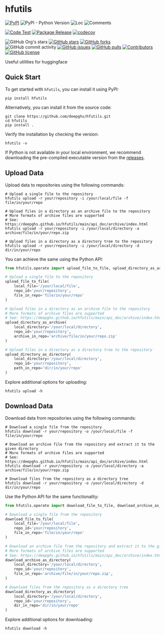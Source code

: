 # hfutils

[![PyPI](https://img.shields.io/pypi/v/hfutils)](https://pypi.org/project/hfutils/)
![PyPI - Python Version](https://img.shields.io/pypi/pyversions/hfutils)
![Loc](https://img.shields.io/endpoint?url=https://gist.githubusercontent.com/narugo1992/b98a0fd1468c4858abf2a355bc9b4039/raw/loc.json)
![Comments](https://img.shields.io/endpoint?url=https://gist.githubusercontent.com/narugo1992/b98a0fd1468c4858abf2a355bc9b4039/raw/comments.json)

[![Code Test](https://github.com/deepghs/hfutils/workflows/Code%20Test/badge.svg)](https://github.com/deepghs/hfutils/actions?query=workflow%3A%22Code+Test%22)
[![Package Release](https://github.com/deepghs/hfutils/workflows/Package%20Release/badge.svg)](https://github.com/deepghs/hfutils/actions?query=workflow%3A%22Package+Release%22)
[![codecov](https://codecov.io/gh/deepghs/hfutils/branch/main/graph/badge.svg?token=XJVDP4EFAT)](https://codecov.io/gh/deepghs/hfutils)

![GitHub Org's stars](https://img.shields.io/github/stars/deepghs)
[![GitHub stars](https://img.shields.io/github/stars/deepghs/hfutils)](https://github.com/deepghs/hfutils/stargazers)
[![GitHub forks](https://img.shields.io/github/forks/deepghs/hfutils)](https://github.com/deepghs/hfutils/network)
![GitHub commit activity](https://img.shields.io/github/commit-activity/m/deepghs/hfutils)
[![GitHub issues](https://img.shields.io/github/issues/deepghs/hfutils)](https://github.com/deepghs/hfutils/issues)
[![GitHub pulls](https://img.shields.io/github/issues-pr/deepghs/hfutils)](https://github.com/deepghs/hfutils/pulls)
[![Contributors](https://img.shields.io/github/contributors/deepghs/hfutils)](https://github.com/deepghs/hfutils/graphs/contributors)
[![GitHub license](https://img.shields.io/github/license/deepghs/hfutils)](https://github.com/deepghs/hfutils/blob/master/LICENSE)

Useful utilities for huggingface

## Quick Start

To get started with `hfutils`, you can install it using PyPI:

```shell
pip install hfutils

```

Alternatively, you can install it from the source code:

```shell
git clone https://github.com/deepghs/hfutils.git
cd hfutils
pip install .

```

Verify the installation by checking the version:

```shell
hfutils -v

```

If Python is not available in your local environment, we recommend downloading the pre-compiled executable version from
the [releases](https://github.com/deepghs/hfutils/releases).

## Upload Data

Upload data to repositories using the following commands:

```shell
# Upload a single file to the repository
hfutils upload -r your/repository -i /your/local/file -f file/in/your/repo

# Upload files in a directory as an archive file to the repository
# More formats of archive files are supported
# See: https://deepghs.github.io/hfutils/main/api_doc/archive/index.html
hfutils upload -r your/repository -i /your/local/directory -a archive/file/in/your/repo.zip

# Upload files in a directory as a directory tree to the repository
hfutils upload -r your/repository -i /your/local/directory -d dir/in/your/repo

```

You can achieve the same using the Python API:

```python
from hfutils.operate import upload_file_to_file, upload_directory_as_archive, upload_directory_as_directory

# Upload a single file to the repository
upload_file_to_file(
    local_file='/your/local/file',
    repo_id='your/repository',
    file_in_repo='file/in/your/repo'
)

# Upload files in a directory as an archive file to the repository
# More formats of archive files are supported
# See: https://deepghs.github.io/hfutils/main/api_doc/archive/index.html
upload_directory_as_archive(
    local_directory='/your/local/directory',
    repo_id='your/repository',
    archive_in_repo='archive/file/in/your/repo.zip'
)

# Upload files in a directory as a directory tree to the repository
upload_directory_as_directory(
    local_directory='/your/local/directory',
    repo_id='your/repository',
    path_in_repo='dir/in/your/repo'
)
```

Explore additional options for uploading:

```shell
hfutils upload -h

```

## Download Data

Download data from repositories using the following commands:

```shell
# Download a single file from the repository
hfutils download -r your/repository -o /your/local/file -f file/in/your/repo

# Download an archive file from the repository and extract it to the given directory
# More formats of archive files are supported
# See: https://deepghs.github.io/hfutils/main/api_doc/archive/index.html
hfutils download -r your/repository -o /your/local/directory -a archive/file/in/your/repo.zip

# Download files from the repository as a directory tree
hfutils download -r your/repository -o /your/local/directory -d dir/in/your/repo

```

Use the Python API for the same functionality:

```python
from hfutils.operate import download_file_to_file, download_archive_as_directory, download_directory_as_directory

# Download a single file from the repository
download_file_to_file(
    local_file='/your/local/file',
    repo_id='your/repository',
    file_in_repo='file/in/your/repo'
)

# Download an archive file from the repository and extract it to the given directory
# More formats of archive files are supported
# See: https://deepghs.github.io/hfutils/main/api_doc/archive/index.html
download_archive_as_directory(
    local_directory='/your/local/directory',
    repo_id='your/repository',
    file_in_repo='archive/file/in/your/repo.zip',
)

# Download files from the repository as a directory tree
download_directory_as_directory(
    local_directory='/your/local/directory',
    repo_id='your/repository',
    dir_in_repo='dir/in/your/repo'
)
```

Explore additional options for downloading:

```shell
hfutils download -h

```
